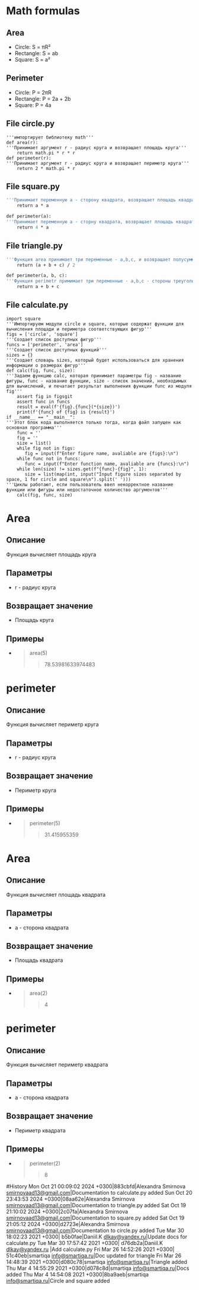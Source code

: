 # Math formulas
## Area
- Circle: S = πR²
- Rectangle: S = ab
- Square: S = a²

## Perimeter
- Circle: P = 2πR
- Rectangle: P = 2a + 2b
- Square: P = 4a

## File circle.py
```import math
'''импортирует библиотеку math'''
def area(r):
'''Принимает аргумент r - радиус круга и возвращает площадь круга'''
    return math.pi * r * r
def perimeter(r):
'''Принимает аргумент r - радиус круга и возвращает периметр круга'''
    return 2 * math.pi * r
```
## File square.py
```def area(a):
'''Принимает переменную а - сторону квадрата, возвращает площадь квадрата'''
    return a * a

def perimeter(a):
'''Принимает переменную а - сторну квадрата, возвращает площадь квадрата'''
    return 4 * a
```
## File triangle.py
```def area(a, b, c):
'''Функция area принимает три переменные - a,b,c, и возвращает полусумму чисел a,b,c'''
    return (a + b + c) / 2

def perimeter(a, b, c):
'''Функция perimetr примимает три переменные - a,b,c - стороны треугольника, и возвращает перимент этого треугольника'''
    return a + b + c
```
## File calculate.py
```import circle
import square
'''Импортируем модули circle и square, которые содержат функции для вычисления площади и периметра соответствующих фигур'''
figs = ['circle', 'square']
'''Создает список доступных фигур'''
funcs = ['perimeter', 'area']
'''Создает список доступных функций'''
sizes = {}
'''Создает словарь sizes, который будет использоваться для хранения информации о размерах фигур'''
def calc(fig, func, size):
'''Задаем функцию calc, которая принимает параметры fig - название фигуры, func - название функции, size - список значений, необходимых для вычислений, и печатает результат выполнения функции func из модуля fig'''
    assert fig in figsgit 
    assert func in funcs
    result = eval(f'{fig}.{func}(*{size})')
    print(f'{func} of {fig} is {result}')
if __name__ == "__main__":
'''Этот блок кода выполняется только тогда, когда файл запущен как основная программа'''
    func = ''
    fig = ''
    size = list()
    while fig not in figs:
       fig = input(f"Enter figure name, avaliable are {figs}:\n")
    while func not in funcs:
       func = input(f"Enter function name, avaliable are {funcs}:\n")
    while len(size) != sizes.get(f"{func}-{fig}", 1):
       size = list(map(int, input("Input figure sizes separated by space, 1 for circle and square\n").split(' ')))
'''Циклы работают, если пользователь ввел некорректное название функции или фигуры или недостаточное количество аргументов'''
    calc(fig, func, size)
```
# Area
## Описание
Функция вычисляет площадь круга
## Параметры
* r - радиус круга
## Возвращает значение 
*  Площадь круга
## Примеры
* >area(5)
  > >78.53981633974483
# perimeter
## Описание
Функция вычисляет периметр круга
## Параметры
* r - радиус круга
## Возвращает значение 
*  Периметр круга
## Примеры
* >perimeter(5)
  > >31.415955359
# Area
## Описание
Функция вычисляет площадь квадрата
## Параметры
* a - сторона квадрата
## Возвращает значение 
*  Площадь квадрата
## Примеры
* >area(2)
  > >4
# perimeter
## Описание
Функция вычисляет периметр квадрата
## Параметры
* a - сторона квадрата
## Возвращает значение 
* Периметр квадрата
## Примеры
* >perimeter(2)
  > >8

#History
Mon Oct 21 00:09:02 2024 +0300|883cbfd|Alexandra Smirnova <smirnovaad13@gmail.com>|Documentation to calculate.py added
Sun Oct 20 23:43:53 2024 +0300|08aa62e|Alexandra Smirnova <smirnovaad13@gmail.com>|Documentation to triangle.py added
Sat Oct 19 21:10:02 2024 +0300|2c07fa|Alexandra Smirnova <smirnovaad13@gmail.com>|Documentation to square.py added
Sat Oct 19 21:05:12 2024 +0300|d2723e|Alexandra Smirnova <smirnovaad13@gmail.com>|Documentation to circle.py added
Tue Mar 30 18:02:23 2021 +0300| b5b0fae|Daniil.K <dlkay@yandex.ru>|Update docs for calculate.py
Tue Mar 30 17:57:42 2021 +0300| d76db2a|Daniil.K <dlkay@yandex.ru> |Add calculate.py
Fri Mar 26 14:52:26 2021 +0300| 51c40eb|smartiqa <info@smartiqa.ru>|Doc updated for triangle
Fri Mar 26 14:48:39 2021 +0300|d080c78|smartiqa <info@smartiqa.ru>|Triangle added
Thu Mar 4 14:55:29 2021 +0300|d078c8d|smartiqa <info@smartiqa.ru>|Docs added
Thu Mar 4 14:54:08 2021 +0300|8ba9aeb|smartiqa <info@smartiqa.ru>|Circle and square added